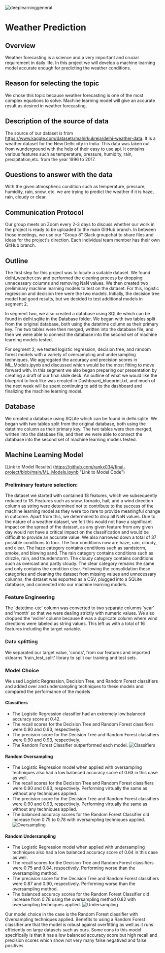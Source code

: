 ![deeplearninggeneral](https://user-images.githubusercontent.com/95719819/168449229-3b4df5d7-3ded-4cda-92c4-9c519a8229c9.png)
# Weather Prediction

## Overview

Weather forecasting is a science and a very important and crucial requirement in daily life. In this project we will develop a machine learning model accurate enough for predicting the weather conditions.

## Reason for selecting the topic

We chose this topic because weather forecasting is one of the most complex equations to solve. Machine learning model will give an accurate result as desired in weather forecasting.

## Description of the source of data

The source of our dataset is from https://www.kaggle.com/datasets/mahirkukreja/delhi-weather-data. It is a weather dataset for the New Delhi city in India. 
This data was taken out from wunderground with the help of their easy to use api. It contains various features such as temperature, pressure, humidity, rain, precipitation,etc. from the year 1996 to 2017.

## Questions to answer with the data

With the given atmospheric condition such as temperature, pressure, humidity, rain, snow, etc. we are trying to predict the weather if it is haze, rain, cloudy or clear.

## Communication Protocol
Our group meets on Zoom every 2-3 days to discuss whether our work in the project is ready to be uploaded to the main GitHub branch. In between those meetings, we use our "Group 8" Slack groupchat to share files and ideas for the project's direction. Each individual team member has their own GitHub branch.

## Outline

The first step for this project was to locate a suitable dataset. We found delhi_weather.csv and performed the cleaning process by dropping unnecessary columns and removing NaN values. We then created two preliminary machine learning models to test on the dataset. For this, logistic regression and decision tree were the two models. Initially, the decision tree model had good results, but we decided to test additional models in segment 2.

In segment two, we also created a database using SQLite which can be found in delhi.sqlite in the Database folder. We began with two tables split from the original database, both using the datetime column as their primary key. The two tables were then merged, written into the database file, and then we were able to connect the database into the second set of machine learning models tested. 

For segment 2, we tested logistic regression, decision tree, and random forest models with a variety of oversampling and undersampling techniques. We aggregated the accuracy and precision scores in ML_Models.ipynb and discussed which would be the most fitting to move forward with. In this segment we also began preparing our presentation by creating a draft of our final slide deck. An outline of what we would like the blueprint to look like was created in Dashboard_blueprint.txt, and much of the next week will be spent continuing to add to the dashboard and finalizing the machine learning model.

## Database
We created a database using SQLite which can be found in delhi.sqlite. We began with two tables split from the original database, both using the datetime column as their primary key. The two tables were then merged, written into the database file, and then we were able to connect the database into the second set of machine learning models tested. 


## Machine Learning Model
[Link to Model Results] (https://github.com/rankx034/final-project/blob/main/ML_Models.ipynb "Link to Model Code")

### Preliminary feature selection: 
The dataset we started with contained 18 features, which we subsequently reduced to 18. Features such as snow, tornado, hail, and a wind direction column as string were determined not to contribute to the success of the machine learning model as they were too rare to provide meaningful change in outcome. Apart from this, we determined to drop all NaN values. Due to the nature of a weather dataset, we felt this would not have a significant impact on the spread of the dataset, as any given feature from any given day would not have a critical impact on the classification and would be difficult to provide an accurate value. We also narrowed down a total of 37 possible conditions to four. The four conditions now are haze, rain, cloudy, and clear. The haze category contains conditions such as sandstorm, smoke, and blowing sand. The rain category contains conditions such as drizzle, rain, and thunderstorm. The cloudy category contains conditions such as overcast and partly cloudy. The clear category remains the same and only contains the condition clear. Following the consolidation these categories and cleaning the dataset from missing values and unnecessary columns, the dataset was exported as a CSV, plugged into a SQLite database, and connected into our machine learning models.

### Feature Engineering
The 'datetime-utc' column was converted to two separate columns 'year' and 'month' so that we were dealing strictly with numeric values. We also dropped the 'wdire' column because it was a duplicate column where wind directions were labeled as string values. This left us with a total of 16 features including the target variable.

### Data splitting
We separated our target value, 'conds', from our features and imported sklearns 'train_test_split' library to split our training and test sets.

### Model Choice

We used Logistic Regression, Decision Tree, and Random Forest classifiers and added over and undersampling techniques to these models and compared the performance of the models

#### Classifiers
- The Logistic Regression classifier had an extremely low balanced accuracy score at 0.42.
- The recall scores for the Decision Tree and Random Forest classifiers were 0.90 and 0.93, respectively.
- The precision score for the Decision Tree and Random Forest classifiers were 0.90 and 0.93, respectively.
- The Random Forest Classifier outperformed each model.
![Classifiers]()

#### Random Oversampling 
- The Logistic Regression model when applied with oversampling techniques also had a low balanced accuracy score of 0.63 in this case as well.
- The recall scores for the Decision Tree and Random Forest classifiers were 0.90 and 0.93, respectively. Performing virtually the same as without any techniques applied.
- The precision score for the Decision Tree and Random Forest classifiers were 0.90 and 0.93, respectively. Performing virtually the same as without any techniques applied.
- The balanced accuracy scores for the Random Forest Classifier did increase from 0.75 to 0.78 with oversampling techniques applied.
![Oversampling]()

#### Random Undersampling
- The Logistic Regression model when applied with undersampling techniques also had a low balanced accuracy score of 0.64 in this case as well.
- The recall scores for the Decision Tree and Random Forest classifiers were 0.75 and 0.84, respectively. Performing worse than the oversampling method.
- The precision score for the Decision Tree and Random Forest classifiers were 0.87 and 0.90, respectively. Performing worse than the oversampling method.
- The balanced accuracy scores for the Random Forest Classifier did increase from 0.78 using the oversampling method 0.82 with oversampling techniques applied.
![Undersampling]()

Our model choice in the case is the Random Forest classifier with Oversampling techniques applied. Benefits to using a Random Forest classifier are that the model is robust against overfitting as well as it runs efficiently on large datasets such as ours. Some cons to this model specifically is that it has a low balanced accuracy score but high recall and precision scores which show not very many false negatived and false positives.